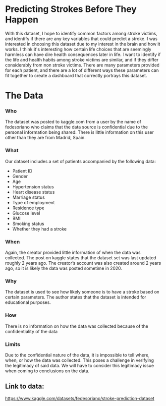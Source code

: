 # Predicting Strokes Before They Happen
With this dataset, I hope to identify common factors among stroke victims, and identify if there are any key variables that could predict a stroke.
I was interested in choosing this dataset due to my interest in the brain and how it works. 
I think it's interesting how certain life choices that are seemingly harmless can have dire health consequences later in life.
I want to identify if the life and health habits among stroke victims are similar, and if they differ considerably from non stroke victims.
There are many parameters provided for each patient, and there are a lot of different ways these parameters can fit together 
to create a dashboard that correctly portrays this dataset.
# The Data
### **Who** 
The dataset was posted to kaggle.com from a user by the name of fedesoriano who claims that the data source is confidential due to the personal information being shared. There is little information on this user other than they are from Madrid, Spain.

### **What**
Our dataset includes a set of patients accompanied by the following data: 
- Patient ID
- Gender
- Age
- Hypertension status
- Heart disease status
- Marriage status 
- Type of employment
- Residence type
- Glucose level
- BMI
- Smoking status
- Whether they had a stroke 

### **When** 
Again, the creator provided little information of when the data was collected. The post on kaggle states that the dataset set was last updated roughly 2 years ago. The creator’s account was also created around 2 years ago, so it is likely the data was posted sometime in 2020.

### **Why** 
The dataset is used to see how likely someone is to have a stroke based on certain parameters. The author states that the dataset is intended for educational purposes.

### **How**  
There is no information on how the data was collected because of the confidentiality of the data

### **Limits**  
Due to the confidential nature of the data, it is impossible to tell where, when, or how the data was collected. This poses a challenge in verifying the legitimacy of said data. We will have to consider this legitimacy issue when coming to conclusions on the data.

## Link to data:
 https://www.kaggle.com/datasets/fedesoriano/stroke-prediction-dataset
